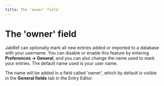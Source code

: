 ```yaml
---
title: The 'owner' field
---
```


# The 'owner' field

JabRef can optionally mark all new entries added or imported to a database with your username. You can disable or enable this feature by entering **Preferences -&gt; General**, and you can also change the name used to mark your entries. The default name used is your user name.

The name will be added in a field called 'owner', which by default is visible in the **General fields** tab in the Entry Editor.

